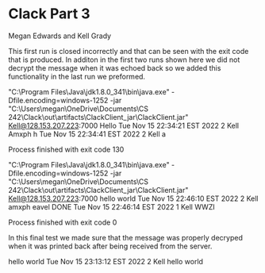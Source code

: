 ﻿# Clack Part 3
Megan Edwards and Kell Grady

This first run is closed incorrectly and that can be seen with the exit code that is produced. In additon in the first two runs shown here we did not decrypt 
the message when it was echoed back so we added this functionality in the last run we preformed.

"C:\Program Files\Java\jdk1.8.0_341\bin\java.exe" -Dfile.encoding=windows-1252 -jar "C:\Users\megan\OneDrive\Documents\CS 242\Clack\out\artifacts\ClackClient_jar\ClackClient.jar" Kell@128.153.207.223:7000
Hello
Tue Nov 15 22:34:21 EST 2022
2
Kell
Amxph
h
Tue Nov 15 22:34:41 EST 2022
2
Kell
a

Process finished with exit code 130

"C:\Program Files\Java\jdk1.8.0_341\bin\java.exe" -Dfile.encoding=windows-1252 -jar "C:\Users\megan\OneDrive\Documents\CS 242\Clack\out\artifacts\ClackClient_jar\ClackClient.jar" Kell@128.153.207.223:7000
hello world
Tue Nov 15 22:46:10 EST 2022
2
Kell
amxph eavel
DONE
Tue Nov 15 22:46:14 EST 2022
1
Kell
WWZI

Process finished with exit code 0

In this final test we made sure that the message was properly decryped when it was printed back after being
received from the server.

hello world
Tue Nov 15 23:13:12 EST 2022
2
Kell
hello world



